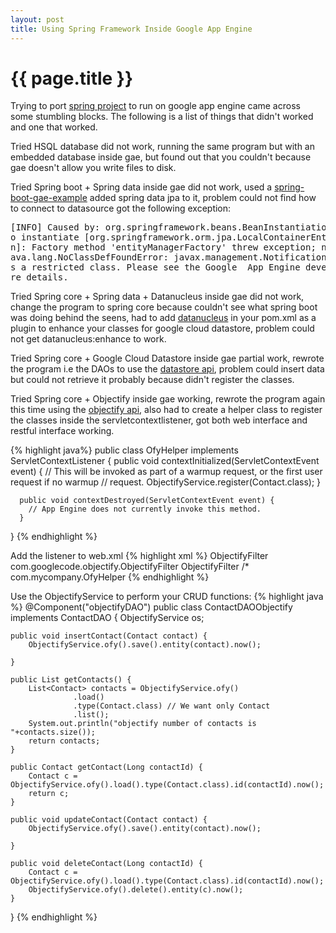 ```yaml
---
layout: post
title: Using Spring Framework Inside Google App Engine
---
```


{{ page.title }}
================

Trying to port [spring project](https://github.com/xiemingzhi/springwebapp) to run on google app engine came across some stumbling blocks. The following is a list of things that didn't worked and one that worked.

Tried HSQL database did not work, running the same program but with an embedded database inside gae, but found out that you couldn't because gae doesn't allow you write files to disk.

Tried Spring boot + Spring data inside gae did not work, used a [spring-boot-gae-example](https://github.com/making/spring-boot-gae-blank) added spring data jpa to it, problem could not find how to connect to datasource
got the following exception:
<pre>
[INFO] Caused by: org.springframework.beans.BeanInstantiationException: Failed t
o instantiate [org.springframework.orm.jpa.LocalContainerEntityManagerFactoryBea
n]: Factory method 'entityManagerFactory' threw exception; nested exception is j
ava.lang.NoClassDefFoundError: javax.management.NotificationBroadcasterSupport i
s a restricted class. Please see the Google  App Engine developer's guide for mo
re details.
</pre>

Tried Spring core + Spring data + Datanucleus inside gae did not work, change the program to spring core because couldn't see what spring boot was doing behind the seens, had to add [datanucleus](www.datanucleus.org/products/accessplatform_4_0/getting_started.html) in your pom.xml as a plugin to enhance your classes for google cloud datastore, problem could not get datanucleus:enhance to work.

Tried Spring core + Google Cloud Datastore inside gae partial work, rewrote the program i.e the DAOs to use the [datastore api](https://cloud.google.com/appengine/docs/java/datastore/), problem could insert data but could not retrieve it probably because didn't register the classes.

Tried Spring core + Objectify inside gae working, rewrote the program again this time using the [objectify api](https://objectify-appengine.googlecode.com/git-history/2.2.1/javadoc/index.html), also had to create a helper class to register the classes inside the servletcontextlistener, got both web interface and restful interface working.

{% highlight java%}
public class OfyHelper implements ServletContextListener {
	  public void contextInitialized(ServletContextEvent event) {
	    // This will be invoked as part of a warmup request, or the first user request if no warmup
	    // request.
	    ObjectifyService.register(Contact.class);
	  }

	  public void contextDestroyed(ServletContextEvent event) {
	    // App Engine does not currently invoke this method.
	  }
}
{% endhighlight %}

Add the listener to web.xml
{% highlight xml %}
<filter>
  <filter-name>ObjectifyFilter</filter-name>
  <filter-class>com.googlecode.objectify.ObjectifyFilter</filter-class>
</filter>
<filter-mapping>
  <filter-name>ObjectifyFilter</filter-name>
  <url-pattern>/*</url-pattern>
</filter-mapping>
<listener>
  <listener-class>com.mycompany.OfyHelper</listener-class>
</listener>
{% endhighlight %}

Use the ObjectifyService to perform your CRUD functions:
{% highlight java %}
@Component("objectifyDAO")
public class ContactDAOObjectify implements ContactDAO {
	ObjectifyService os;
	
	public void insertContact(Contact contact) {
		ObjectifyService.ofy().save().entity(contact).now();

	}

	public List getContacts() {
		List<Contact> contacts = ObjectifyService.ofy()
		          .load()
		          .type(Contact.class) // We want only Contact
		          .list();
		System.out.println("objectify number of contacts is "+contacts.size());
		return contacts;
	}

	public Contact getContact(Long contactId) {
		Contact c = ObjectifyService.ofy().load().type(Contact.class).id(contactId).now();
		return c;
	}

	public void updateContact(Contact contact) {
		ObjectifyService.ofy().save().entity(contact).now();

	}

	public void deleteContact(Long contactId) {
		Contact c = ObjectifyService.ofy().load().type(Contact.class).id(contactId).now();
		ObjectifyService.ofy().delete().entity(c).now();
	}
}
{% endhighlight %}